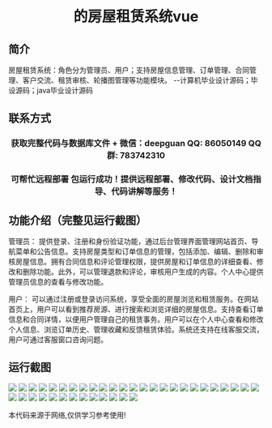 <p><h1 align="center">的房屋租赁系统vue</h1></p>

## 简介
房屋租赁系统：角色分为管理员、用户；支持房屋信息管理、订单管理、合同管理、客户交流、租赁审核、轮播图管理等功能模块。    --计算机毕业设计源码；毕设源码；java毕业设计源码


## 联系方式
<p><h3 align="center">获取完整代码与数据库文件 + 微信：deepguan QQ: 86050149 QQ群: 783742310</h3></p>
<p><h3 align="center">可帮忙远程部署 包运行成功！提供远程部署、修改代码、设计文档指导、代码讲解等服务！</h3></p>

## 功能介绍（完整见运行截图）
管理员： 提供登录、注册和身份验证功能，通过后台管理界面管理网站首页、导航菜单和公告信息。支持房屋类型和订单信息的管理，包括添加、编辑、删除和审核房屋信息。拥有合同信息和评论管理权限，提供房屋和订单信息的详细查看、修改和删除功能。此外，可以管理退款和评论，审核用户生成的内容。个人中心提供管理员信息的查看与修改功能。

用户： 可以通过注册或登录访问系统，享受全面的房屋浏览和租赁服务。在网站首页上，用户可以看到推荐房源、进行搜索和浏览详细的房屋信息。支持查看订单信息和合同详情，以便用户管理自己的租赁事务。用户可以在个人中心查看和修改个人信息、浏览订单历史、管理收藏和反馈租赁体验。系统还支持在线客服交流，用户可通过客服窗口咨询问题。


## 运行截图
![](img/001.jpg)
![](img/002.jpg)
![](img/003.jpg)
![](img/004.jpg)
![](img/005.jpg)
![](img/006.jpg)
![](img/007.jpg)
![](img/008.jpg)
![](img/009.jpg)
![](img/010.jpg)
![](img/011.jpg)
![](img/012.jpg)
![](img/013.jpg)
![](img/014.jpg)
![](img/015.jpg)
![](img/016.jpg)
![](img/017.jpg)
![](img/018.jpg)
![](img/019.jpg)
![](img/020.jpg)
![](img/021.jpg)
![](img/022.jpg)
![](img/023.jpg)
![](img/024.jpg)
![](img/025.jpg)
![](img/026.jpg)
![](img/027.jpg)
![](img/028.jpg)
![](img/029.jpg)
![](img/030.jpg)
![](img/031.jpg)
![](img/032.jpg)
![](img/033.jpg)
![](img/034.jpg)
![](img/035.jpg)
![](img/036.jpg)
![](img/037.jpg)
![](img/038.jpg)

<p>本代码来源于网络,仅供学习参考使用!</p>
